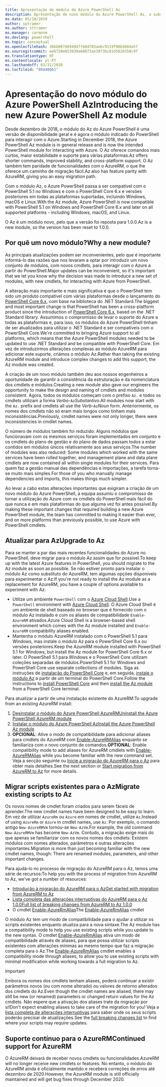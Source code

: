 ```yaml
---
title: Apresentação do módulo do Azure PowerShell Az
description: Apresentação do novo módulo do Azure PowerShell Az, a substituição do módulo AzureRM.
ms.date: 05/10/2019
author: sptramer
ms.author: sttramer
ms.manager: carmonm
ms.devlang: powershell
ms.topic: conceptual
ms.openlocfilehash: 36bb0074694947f48d703aebc9119f90b508da57
ms.sourcegitcommit: eeb720e053939a68873ae3973bc81d5826358c9f
ms.translationtype: HT
ms.contentlocale: pt-PT
ms.lasthandoff: 03/31/2020
ms.locfileid: "80440661"
---
```

# <a name="introducing-the-new-azure-powershell-az-module"></a><span data-ttu-id="9aacb-103">Apresentação do novo módulo do Azure PowerShell Az</span><span class="sxs-lookup"><span data-stu-id="9aacb-103">Introducing the new Azure PowerShell Az module</span></span>

<span data-ttu-id="9aacb-104">Desde dezembro de 2018, o módulo do Az do Azure PowerShell é uma versão de disponibilidade geral e é agora o módulo indicado do PowerShell para interagir com o Azure.</span><span class="sxs-lookup"><span data-stu-id="9aacb-104">Starting in December 2018, the Azure PowerShell Az module is in general release and is now the intended PowerShell module for interacting with Azure.</span></span> <span data-ttu-id="9aacb-105">O Az oferece comandos mais curtos, maior estabilidade e suporte para várias plataformas.</span><span class="sxs-lookup"><span data-stu-id="9aacb-105">Az offers shorter commands, improved stability, and cross-platform support.</span></span> <span data-ttu-id="9aacb-106">O Az também tem paridade de funcionalidades com o AzureRM, o que lhe oferece um caminho de migração fácil.</span><span class="sxs-lookup"><span data-stu-id="9aacb-106">Az also has feature parity with AzureRM, giving you an easy migration path.</span></span>

<span data-ttu-id="9aacb-107">Com o módulo Az, o Azure PowerShell passa a ser compatível com o PowerShell 5.1 no Windows e com o PowerShell Core 6.x e versões posteriores em todas as plataformas suportadas, incluindo Windows, macOS e Linux.</span><span class="sxs-lookup"><span data-stu-id="9aacb-107">With the Az module, Azure PowerShell is now compatible with PowerShell 5.1 on Windows and PowerShell Core 6.x and later on all supported platforms - including Windows, macOS, and Linux.</span></span>

<span data-ttu-id="9aacb-108">O Az é um módulo novo, pelo que a versão foi reposta para 1.0.0.</span><span class="sxs-lookup"><span data-stu-id="9aacb-108">Az is a new module, so the version has been reset to 1.0.0.</span></span>

## <a name="why-a-new-module"></a><span data-ttu-id="9aacb-109">Por quê um novo módulo?</span><span class="sxs-lookup"><span data-stu-id="9aacb-109">Why a new module?</span></span>

<span data-ttu-id="9aacb-110">As principais atualizações podem ser inconvenientes, pelo que é importante informá-lo das razões que nos levaram a optar por introduzir um novo conjunto de módulos, com novos cmdlets, para interagir com o Azure a partir do PowerShell.</span><span class="sxs-lookup"><span data-stu-id="9aacb-110">Major updates can be inconvenient, so it's important that we let you know why the decision was made to introduce a new set of modules, with new cmdlets, for interacting with Azure from PowerShell.</span></span>

<span data-ttu-id="9aacb-111">A alteração mais importante e mais significativa é que o PowerShell tem sido um produto compatível com várias plataformas desde o lançamento do [PowerShell Core 6.x](/powershell/scripting/overview), com base na biblioteca do .NET Standard.</span><span class="sxs-lookup"><span data-stu-id="9aacb-111">The biggest and most important change is that PowerShell has been a cross-platform product since the introduction of [PowerShell Core 6.x](/powershell/scripting/overview), based on the .NET Standard library.</span></span>
<span data-ttu-id="9aacb-112">Assumimos o compromisso de levar o suporte do Azure a todas as plataformas e, para isso, os módulos do Azure PowerShell tinham de ser atualizados para utilizar o .NET Standard e ser compatíveis com o PowerShell Core.</span><span class="sxs-lookup"><span data-stu-id="9aacb-112">We're committed to bringing Azure support to all platforms, which means that the Azure PowerShell modules needed to be updated to use .NET Standard and be compatible with PowerShell Core.</span></span> <span data-ttu-id="9aacb-113">Em vez de introduzirmos alterações complexas ao módulo AzureRM para adicionar este suporte, criámos o módulo Az.</span><span class="sxs-lookup"><span data-stu-id="9aacb-113">Rather than taking the existing AzureRM module and introduce complex changes to add this support, the Az module was created.</span></span>

<span data-ttu-id="9aacb-114">A criação de um novo módulo também deu aos nossos engenheiros a oportunidade de garantir a consistência da estruturação e da nomenclatura dos cmdlets e módulos.</span><span class="sxs-lookup"><span data-stu-id="9aacb-114">Creating a new module also gave our engineers the opportunity to make the design and naming of cmdlets and modules consistent.</span></span> <span data-ttu-id="9aacb-115">Agora, todos os módulos começam com o prefixo `Az.` e todos os cmdlets utilizam a forma _Verbo_-`Az`_Substantivo_.</span><span class="sxs-lookup"><span data-stu-id="9aacb-115">All modules now start with the `Az.` prefix and cmdlets all use the _Verb_-`Az`_Noun_ form.</span></span> <span data-ttu-id="9aacb-116">Anteriormente, os nomes dos cmdlets não só eram mais longos como tinham mais inconsistências.</span><span class="sxs-lookup"><span data-stu-id="9aacb-116">Previously, cmdlet names were not only longer, there were inconsistencies in cmdlet names.</span></span>

<span data-ttu-id="9aacb-117">O número de módulos também foi reduzido: Alguns módulos que funcionavam com os mesmos serviços foram implementados em conjunto e os cmdlets do plano de gestão e do plano de dados passam todos a estar contidos em módulos únicos relativamente aos seus serviços.</span><span class="sxs-lookup"><span data-stu-id="9aacb-117">The number of modules was also reduced: Some modules which worked with the same services have been rolled together, and management plane and data plane cmdlets are now contained all within single modules for their services.</span></span> <span data-ttu-id="9aacb-118">Para quem faz a gestão manual das dependências e importações, a tarefa torna-se muito mais simples.</span><span class="sxs-lookup"><span data-stu-id="9aacb-118">For those of you who manually manage dependencies and imports, this makes things much simpler.</span></span>

<span data-ttu-id="9aacb-119">Ao levar a cabo estas alterações importantes que exigiram a criação de um novo módulo do Azure PowerShell, a equipa assumiu o compromisso de tornar a utilização do Azure com os cmdlets do PowerShell mais fácil do que nunca e em mais plataformas do que alguma vez foi antes possível.</span><span class="sxs-lookup"><span data-stu-id="9aacb-119">By making these important changes that required building a new Azure PowerShell module, the team has committed to making it easier than ever, and on more platforms than previously possible, to use Azure with PowerShell cmdlets.</span></span>

## <a name="upgrade-to-az"></a><span data-ttu-id="9aacb-120">Atualizar para Az</span><span class="sxs-lookup"><span data-stu-id="9aacb-120">Upgrade to Az</span></span>

<span data-ttu-id="9aacb-121">Para se manter a par das mais recentes funcionalidades do Azure no PowerShell, deve migrar para o módulo Az assim que for possível.</span><span class="sxs-lookup"><span data-stu-id="9aacb-121">To keep up with the latest Azure features in PowerShell, you should migrate to the Az module as soon as possible.</span></span> <span data-ttu-id="9aacb-122">Se não estiver pronto para instalar o módulo Az como substituto do AzureRM, tem algumas opções disponíveis para experimentar o Az:</span><span class="sxs-lookup"><span data-stu-id="9aacb-122">If you're not ready to install the Az module as a replacement for AzureRM, you have a couple of options available to experiment with Az:</span></span>

* <span data-ttu-id="9aacb-123">Utilize um ambiente `PowerShell` com o [Azure Cloud Shell](https://docs.microsoft.com/azure/cloud-shell/overview).</span><span class="sxs-lookup"><span data-stu-id="9aacb-123">Use a `PowerShell` environment with [Azure Cloud Shell](https://docs.microsoft.com/azure/cloud-shell/overview).</span></span>
  <span data-ttu-id="9aacb-124">O Azure Cloud Shell é um ambiente de shell baseado no browser que é fornecido com o módulo Az instalado e com os aliases de compatibilidade `Enable-AzureRM` ativados.</span><span class="sxs-lookup"><span data-stu-id="9aacb-124">Azure Cloud Shell is a browser-based shell environment which comes with the Az module installed and `Enable-AzureRM` compatibility aliases enabled.</span></span>
* <span data-ttu-id="9aacb-125">Mantenha o módulo AzureRM instalado com o PowerShell 5.1 para Windows, mas instale o módulo Az para o PowerShell Core 6.x ou versões posteriores.</span><span class="sxs-lookup"><span data-stu-id="9aacb-125">Keep the AzureRM module installed with PowerShell 5.1 for Windows, but install the Az module for PowerShell Core 6.x or later.</span></span> <span data-ttu-id="9aacb-126">O PowerShell 5.1 para Windows e o PowerShell Core utilizam coleções separadas de módulos.</span><span class="sxs-lookup"><span data-stu-id="9aacb-126">PowerShell 5.1 for Windows and PowerShell Core use separate collections of modules.</span></span> <span data-ttu-id="9aacb-127">Siga as instruções de [instalação do PowerShell Core](/powershell/scripting/install/installing-powershell-core-on-windows) e, em seguida, [instale o módulo Az](install-az-ps.md) a partir de um terminal do PowerShell Core.</span><span class="sxs-lookup"><span data-stu-id="9aacb-127">Follow the instructions to [install PowerShell Core](/powershell/scripting/install/installing-powershell-core-on-windows) and then [install the Az module](install-az-ps.md) from a PowerShell Core terminal.</span></span>

<span data-ttu-id="9aacb-128">Para atualizar a partir de uma instalação existente do AzureRM:</span><span class="sxs-lookup"><span data-stu-id="9aacb-128">To upgrade from an existing AzureRM install:</span></span>

1. [<span data-ttu-id="9aacb-129">Desinstalar o módulo do Azure PowerShell AzureRM</span><span class="sxs-lookup"><span data-stu-id="9aacb-129">Uninstall the Azure PowerShell AzureRM module</span></span>](/powershell/azure/uninstall-az-ps#uninstall-the-azurerm-module)
2. [<span data-ttu-id="9aacb-130">Instalar o módulo do Azure PowerShell Az</span><span class="sxs-lookup"><span data-stu-id="9aacb-130">Install the Azure PowerShell Az module</span></span>](install-az-ps.md)
3. <span data-ttu-id="9aacb-131">__OPCIONAL__: Ative o modo de compatibilidade para adicionar aliases para cmdlets do AzureRM com [Enable-AzureRMAlias](/powershell/module/az.accounts/enable-azurermalias) enquanto se familiariza com o novo conjunto de comandos.</span><span class="sxs-lookup"><span data-stu-id="9aacb-131">__OPTIONAL__: Enable compatibility mode to add aliases for AzureRM cmdlets with [Enable-AzureRMAlias](/powershell/module/az.accounts/enable-azurermalias) while you become familiar with the new command set.</span></span> <span data-ttu-id="9aacb-132">Veja a secção seguinte ou [Inicie a migração do AzureRM para o Az](migrate-from-azurerm-to-az.md) para obter mais detalhes.</span><span class="sxs-lookup"><span data-stu-id="9aacb-132">See the next section or [Start migration from AzureRM to Az](migrate-from-azurerm-to-az.md) for more details.</span></span>

## <a name="migrate-existing-scripts-to-az"></a><span data-ttu-id="9aacb-133">Migrar scripts existentes para o Az</span><span class="sxs-lookup"><span data-stu-id="9aacb-133">Migrate existing scripts to Az</span></span>

<span data-ttu-id="9aacb-134">Os novos nomes de cmdlet foram criados para serem fáceis de aprender.</span><span class="sxs-lookup"><span data-stu-id="9aacb-134">The new cmdlet names have been designed to be easy to learn.</span></span> <span data-ttu-id="9aacb-135">Em vez de utilizar `AzureRm` ou `Azure` em nomes de cmdlet, utilize `Az`.</span><span class="sxs-lookup"><span data-stu-id="9aacb-135">Instead of using `AzureRm` or `Azure` in cmdlet names, use `Az`.</span></span> <span data-ttu-id="9aacb-136">Por exemplo, o comando antigo `New-AzureRMVm` tornou-se `New-AzVm`.</span><span class="sxs-lookup"><span data-stu-id="9aacb-136">For example, the old command `New-AzureRMVm` has become `New-AzVm`.</span></span>
<span data-ttu-id="9aacb-137">Contudo, a migração exige mais do que apenas se familiarizar com os novos nomes dos cmdlets: Existem módulos com nomes alterados, parâmetros e outras alterações importantes.</span><span class="sxs-lookup"><span data-stu-id="9aacb-137">Migration is more than just becoming familiar with the new cmdlet names, though: There are renamed modules, parameters, and other important changes.</span></span>

<span data-ttu-id="9aacb-138">Para ajudá-lo no processo de migração do AzureRM para o Az, temos uma série de recursos:</span><span class="sxs-lookup"><span data-stu-id="9aacb-138">To help you with the process of migration from AzureRM to Az, we've got a number of resources:</span></span>

* [<span data-ttu-id="9aacb-139">Introdução à migração do AzureRM para o Az</span><span class="sxs-lookup"><span data-stu-id="9aacb-139">Get started with migration from AzureRM to Az</span></span>](migrate-from-azurerm-to-az.md)
* [<span data-ttu-id="9aacb-140">Lista completa das alterações interruptivas do AzureRM para o Az 1.0.0</span><span class="sxs-lookup"><span data-stu-id="9aacb-140">Full list of breaking changes from AzureRM to Az 1.0.0</span></span>](migrate-az-1.0.0.md)
* <span data-ttu-id="9aacb-141">O cmdlet [Enable-AzureRmAlias](/powershell/module/az.accounts/enable-azurermalias)</span><span class="sxs-lookup"><span data-stu-id="9aacb-141">The [Enable-AzureRmAlias](/powershell/module/az.accounts/enable-azurermalias) cmdlet</span></span>

<span data-ttu-id="9aacb-142">O módulo Az tem um modo de compatibilidade para o ajudar a utilizar os scripts existentes enquanto atualiza para a nova sintaxe.</span><span class="sxs-lookup"><span data-stu-id="9aacb-142">The Az module has a compatibility mode to help you use existing scripts while you update to the new syntax.</span></span> <span data-ttu-id="9aacb-143">O cmdlet [Enable-AzureRmAlias](/powershell/module/az.accounts/enable-azurermalias) ativa um modo de compatibilidade através de aliases, para que possa utilizar scripts existentes com alterações mínimas ao mesmo tempo que faz a migração completa para o Az.</span><span class="sxs-lookup"><span data-stu-id="9aacb-143">The [Enable-AzureRmAlias](/powershell/module/az.accounts/enable-azurermalias) cmdlet enables a compatibility mode through aliases, to allow you to use existing scripts with minimal modification while working towards a full migration to Az.</span></span>

> [!IMPORTANT]
> <span data-ttu-id="9aacb-144">Embora os nomes dos cmdlets tenham aliases, poderá continuar a existir parâmetros novos (ou com nome alterado) ou valores de retorno alterados dos cmdlets do Az.</span><span class="sxs-lookup"><span data-stu-id="9aacb-144">Even though the cmdlet names are aliased, there may still be new (or renamed) parameters or changed return values for the Az cmdlets.</span></span> <span data-ttu-id="9aacb-145">Não espere que a ativação dos aliases trate da migração por si!</span><span class="sxs-lookup"><span data-stu-id="9aacb-145">Don't expect enabling aliases to take care of the migration for you!</span></span> <span data-ttu-id="9aacb-146">Veja a [lista completa de alterações interruptivas](migrate-az-1.0.0.md) para saber onde os seus scripts poderão precisar de atualizações.</span><span class="sxs-lookup"><span data-stu-id="9aacb-146">See the [full breaking changes list](migrate-az-1.0.0.md) to find where your scripts may require updates.</span></span>

## <a name="continued-support-for-azurerm"></a><span data-ttu-id="9aacb-147">Suporte contínuo para o AzureRM</span><span class="sxs-lookup"><span data-stu-id="9aacb-147">Continued support for AzureRM</span></span>

<span data-ttu-id="9aacb-148">O AzureRM deixará de receber novos cmdlets ou funcionalidades.</span><span class="sxs-lookup"><span data-stu-id="9aacb-148">AzureRM will no longer receive new cmdlets or features.</span></span> <span data-ttu-id="9aacb-149">No entanto, o módulo do AzureRM ainda é oficialmente mantido e receberá correções de erros até dezembro de 2020.</span><span class="sxs-lookup"><span data-stu-id="9aacb-149">However, the AzureRM module is still officially maintained and will get bug fixes through December 2020.</span></span>
